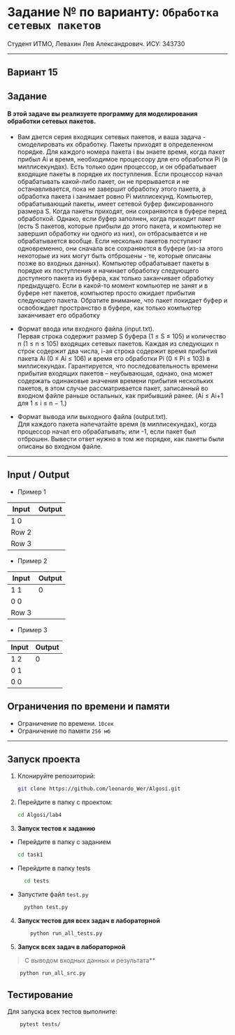 # Задание № по варианту: `Обработка сетевых пакетов`

Студент ИТМО, Левахин Лев Александрович.
ИСУ: 343730

---

## Вариант 15

## Задание
#### В этой задаче вы реализуете программу для моделирования обработки сетевых пакетов.
- Вам дается серия входящих сетевых пакетов, и ваша задача - смоделировать их обработку. Пакеты приходят в определенном порядке. Для каждого
номера пакета i вы знаете время, когда пакет прибыл Ai и время, необходимое процессору для его обработки Pi (в миллисекундах). Есть только один
процессор, и он обрабатывает входящие пакеты в порядке их поступления.
Если процессор начал обрабатывать какой-либо пакет, он не прерывается и
не останавливается, пока не завершит обработку этого пакета, а обработка
пакета i занимает ровно Pi миллисекунд.
Компьютер, обрабатывающий пакеты, имеет сетевой буфер фиксированного
размера S. Когда пакеты приходят, они сохраняются в буфере перед обработкой. Однако, если буфер заполнен, когда приходит пакет (есть S пакетов,
которые прибыли до этого пакета, и компьютер не завершил обработку ни
одного из них), он отбрасывается и не обрабатывается вообще. Если несколько пакетов поступают одновременно, они сначала все сохраняются в буфере
(из-за этого некоторые из них могут быть отброшены - те, которые описаны
позже во входных данных). Компьютер обрабатывает пакеты в порядке их
поступления и начинает обработку следующего доступного пакета из буфера, как только заканчивает обработку предыдущего. Если в какой-то момент
компьютер не занят и в буфере нет пакетов, компьютер просто ожидает прибытия следующего пакета. Обратите внимание, что пакет покидает буфер и
освобождает пространство в буфере, как только компьютер заканчивает его
обработку

- Формат ввода или входного файла (input.txt).  
Первая строка содержит размер S буфера (1 ≤ S ≤ 105) и 
количество n (1 ≤ n ≤ 105) входящих сетевых пакетов. 
Каждая из следующих n строк содержит два числа, i-ая
строка содержит время прибытия пакета Ai (0 ≤ Ai ≤ 106) и время его обработки Pi (0 ≤ Pi ≤ 103) в миллисекундах. 
Гарантируется, что последовательность времени прибытия входящих пакетов – неубывающая, однако,
она может содержать одинаковые значения времени прибытия нескольких
пакетов, 
в этом случае рассматривается пакет, записанный во входном файле
раньше остальных, как прибывший ранее. 
(Ai ≤ Ai+1 для 1 ≤ i ≤ n − 1.)
- Формат вывода или выходного файла (output.txt).  
Для каждого пакета напечатайте время (в миллисекундах), 
когда процессор начал его обрабатывать; или -1, если пакет был отброшен.
Вывести ответ нужно в том же порядке, как пакеты были описаны во входном файле.

---

## Input / Output 
- Пример 1

| Input | Output |
|-------|--------|
| 1 0   |        |
| Row 2 |        |
| Row 3 |        |

- Пример 2

| Input | Output |
|-------|--------|
| 1 1   | 0      |
| 0 0   |        |
| Row 3 |        |

- Пример 3

| Input | Output |
|-------|--------|
| 1 2   | 0      |
| 0 1   |        |
| 0 0   |        |

## Ограничения по времени и памяти

- Ограничение по времени. `10сек`
- Ограничение по памяти `256 мб`

<hr>

## Запуск проекта
1. Клонируйте репозиторий:
   ```bash
   git clone https://github.com/leonardo_Wer/Algosi.git
   ```
2. Перейдите в папку с проектом:
   ```bash
   cd Algosi/lab4
   ```
3. **Запуск тестов к заданию**
 - Перейдите в папку с заданием
    ```bash
   cd task1
  - Перейдите в папку tests
    ```bash
      cd tests
  - Запустите файл `test.py`
    ```bash
      python test.py

4. **Запуск тестов для всех задач в лабораторной**
    ```bash
        python run_all_tests.py
    ```
5. **Запуск всех задач в лабораторной**
> С выводом входных данных и результата**
```bash
    python run_all_src.py
```

## Тестирование
Для запуска всех тестов выполните:
```bash
    pytest tests/
```
